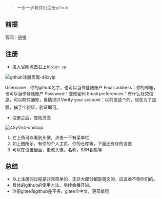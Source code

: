 > 一步一步教你们注册github

## 前提

官网：[链接](https://github.com/)

## 注册

- 进入官网点击右上角`Sign up`

![github注册页面-d8xyIp](https://gitee.com/dreamcater/blog-img/raw/master/uPic/github注册页面-d8xyIp.png)

Username：你的github名字，也可以当作登陆账户
Email address：你的邮箱，也可以当作登陆账户
Password：登陆密码
Email preferences：有什么社交信息，可以邮件通知，看情况☑️
Verify your account：以前没这个的，现在为了加强，搞了个验证，验证即可。

- 注册之后，登陆页面

![4SyVv4-chdcqu](https://gitee.com/dreamcater/blog-img/raw/master/uPic/4SyVv4-chdcqu.png)

1. 右上角可以看到头像，点击一下有菜单栏
2. 如上图所示，有你的个人主页、你的仓库等，下面还有你的设置
3. 可以在设置里面，更改头像，名称，SSH钥匙等

## 总结

- 以上注册的过程是非常简单的，无非大部分都是英文的，应该难不倒你们的。
- 具体的github的使用方法，后续会展开讲。
- 注册gitee和github差不多，gitee全中文，更简单哦
